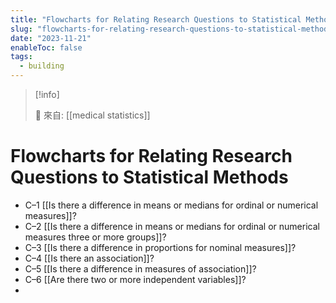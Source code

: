 ```yaml
---
title: "Flowcharts for Relating Research Questions to Statistical Methods"
slug: "flowcharts-for-relating-research-questions-to-statistical-methods"
date: "2023-11-21"
enableToc: false
tags:
  - building
---
```


> [!info]
>
> 🌱 來自: [[medical statistics]]

# Flowcharts for Relating Research Questions to Statistical Methods

- C–1	[[Is there a difference in means or medians for ordinal or numerical measures]]?
- C–2	[[Is there a difference in means or medians for ordinal or numerical measures three or more groups]]?
- C–3	[[Is there a difference in proportions for nominal measures]]?
- C–4	[[Is there an association]]?
- C–5	[[Is there a difference in measures of association]]?
- C–6	[[Are there two or more independent variables]]?
- 
